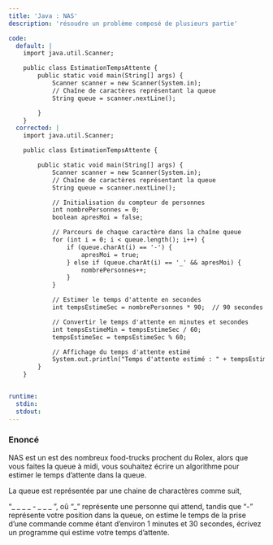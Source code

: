 ```yaml
---
title: 'Java : NAS'
description: 'résoudre un problème composé de plusieurs partie'

code:
  default: |
    import java.util.Scanner;

    public class EstimationTempsAttente {
        public static void main(String[] args) {
            Scanner scanner = new Scanner(System.in);
            // Chaîne de caractères représentant la queue
            String queue = scanner.nextLine();

        }
    }
  corrected: |
    import java.util.Scanner;

    public class EstimationTempsAttente {

        public static void main(String[] args) {
            Scanner scanner = new Scanner(System.in);
            // Chaîne de caractères représentant la queue
            String queue = scanner.nextLine();

            // Initialisation du compteur de personnes
            int nombrePersonnes = 0;
            boolean apresMoi = false;

            // Parcours de chaque caractère dans la chaîne queue
            for (int i = 0; i < queue.length(); i++) {
                if (queue.charAt(i) == '-') {
                    apresMoi = true;
                } else if (queue.charAt(i) == '_' && apresMoi) {
                    nombrePersonnes++;
                }
            }

            // Estimer le temps d'attente en secondes
            int tempsEstimeSec = nombrePersonnes * 90;  // 90 secondes par personne

            // Convertir le temps d'attente en minutes et secondes
            int tempsEstimeMin = tempsEstimeSec / 60;
            tempsEstimeSec = tempsEstimeSec % 60;

            // Affichage du temps d'attente estimé
            System.out.println("Temps d'attente estimé : " + tempsEstimeMin + " minutes et " + tempsEstimeSec + " secondes");
        }
    }


runtime:
  stdin:
  stdout:
---
```


### Enoncé

NAS est un est des nombreux food-trucks prochent du Rolex, alors que vous faites la queue à midi, vous souhaitez écrire un algorithme pour estimer le temps d’attente dans la queue. 

La queue est représentée par une chaine de charactères comme suit,

“_ _ _ _ - _ _ _ ”, oû “_” représente une personne qui attend, tandis que “-” représente votre position dans la queue, on estime le temps de la prise d’une commande comme étant d’environ 1 minutes et 30 secondes, écrivez un programme qui estime votre temps d’attente.

